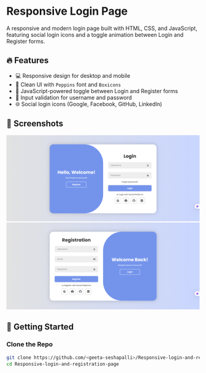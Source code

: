 # Responsive Login Page

A responsive and modern login page built with HTML, CSS, and JavaScript, featuring social login icons and a toggle animation between Login and Register forms.

## 🔥 Features

- 💻 Responsive design for desktop and mobile
- 🎨 Clean UI with `Poppins` font and `Boxicons`
- 🔁 JavaScript-powered toggle between Login and Register forms
- 🔐 Input validation for username and password
- 🌐 Social login icons (Google, Facebook, GitHub, LinkedIn)

## 📸 Screenshots

![Login Form Screenshot](screenshot-login.png) <!-- Add screenshot image if available -->
![Register Form Screenshot](screenshot-register.png)

## 🚀 Getting Started

### Clone the Repo

```bash
git clone https://github.com/<geeta-seshapalli>/Responsive-login-and-registration-page.git
cd Responsive-login-and-registration-page
